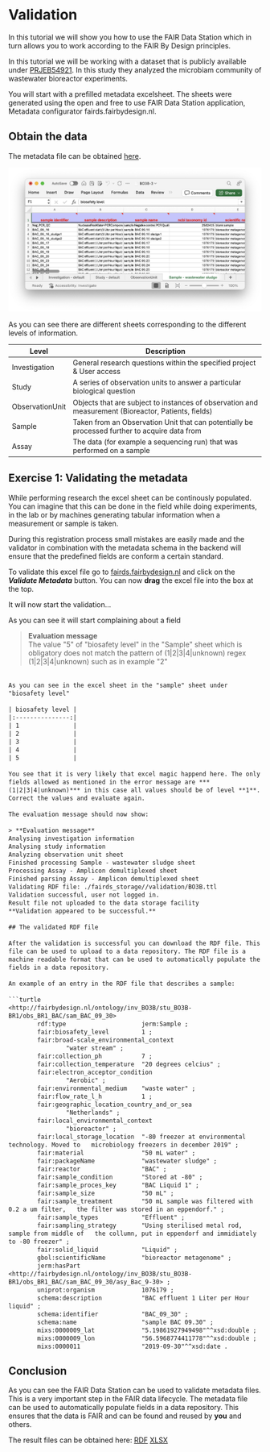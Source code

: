 # Validation

In this tutorial we will show you how to use the FAIR Data Station which in turn allows you to work according to the FAIR By Design principles.

In this tutorial we will be working with a dataset that is publicly available under [PRJEB54921](https://www.ebi.ac.uk/ena/browser/view/PRJEB54921). In this study they analyzed the microbiam community of wastewater bioreactor experiments.

You will start with a prefilled metadata excelsheet. The sheets were generated using the open and free to use FAIR Data Station application, Metadata configurator fairds.fairbydesign.nl.

## Obtain the data

The metadata file can be obtained [here](https://github.com/ibisba/workshop/raw/refs/heads/main/ibisba_workshops/data/fairds/BO3B.xlsx).

![Metadata file](images/template_validation/Note1.png)

As you can see there are different sheets corresponding to the different levels of information.

| **Level**       | **Description** |
|-----------------|-----------------|
| Investigation   | General research questions within the specified project & User access |
| Study           | A series of observation units to answer a particular biological question |
| ObservationUnit | Objects that are subject to instances of observation and measurement (Bioreactor, Patients, fields) |
| Sample          | Taken from an Observation Unit that can potentially be processed further to acquire data from |
| Assay           | The data (for example a sequencing run) that was performed on a sample |

## Exercise 1: Validating the metadata

While performing research the excel sheet can be continously populated. You can imagine that this can be done in the field while doing experiments, in the lab or by machines generating tabular information when a measurement or sample is taken.

During this registration process small mistakes are easily made and the validator in combination with the metadata schema in the backend will ensure that the predefined fields are conform a certain standard.

To validate this excel file go to [fairds.fairbydesign.nl](https://fairds.fairbydesign.nl) and click on the ***Validate Metadata*** button. You can now **drag** the excel file into the box at the top.

It will now start the validation...

As you can see it will start complaining about a field

> **Evaluation message**  
The value "5" of "biosafety level" in the "Sample" sheet which is obligatory  does not match the pattern of (1|2|3|4|unknown) regex (1|2|3|4|unknown) such as in example "2"
```

As you can see in the excel sheet in the "sample" sheet under "biosafety level"

| biosafety level |
|:---------------:|
| 1               |
| 2               |
| 3               |
| 4               |
| 5               |

You see that it is very likely that excel magic happend here. The only fields allowed as mentioned in the error message are ***(1|2|3|4|unknown)*** in this case all values should be of level **1**. Correct the values and evaluate again.

The evaluation message should now show:

> **Evaluation message**  
Analysing investigation information  
Analysing study information  
Analyzing observation unit sheet  
Finished processing Sample - wastewater sludge sheet  
Processing Assay - Amplicon demultiplexed sheet  
Finished parsing Assay - Amplicon demultiplexed sheet  
Validating RDF file: ./fairds_storage//validation/BO3B.ttl  
Validation successful, user not logged in.  
Result file not uploaded to the data storage facility  
**Validation appeared to be successful.**

## The validated RDF file

After the validation is successful you can download the RDF file. This file can be used to upload to a data repository. The RDF file is a machine readable format that can be used to automatically populate the fields in a data repository.

An example of an entry in the RDF file that describes a sample:

```turtle
<http://fairbydesign.nl/ontology/inv_BO3B/stu_BO3B-BR1/obs_BR1_BAC/sam_BAC_09_30>  
        rdf:type                     jerm:Sample ;
        fair:biosafety_level         1 ;
        fair:broad-scale_environmental_context
                "water stream" ;
        fair:collection_ph           7 ;
        fair:collection_temperature  "20 degrees celcius" ;
        fair:electron_acceptor_condition
                "Aerobic" ;
        fair:environmental_medium    "waste water" ;
        fair:flow_rate_l_h           1 ;
        fair:geographic_location_country_and_or_sea
                "Netherlands" ;
        fair:local_environmental_context
                "bioreactor" ;
        fair:local_storage_location  "-80 freezer at environmental technology. Moved to   microbiology freezers in december 2019" ;
        fair:material                "50 mL water" ;
        fair:packageName             "wastewater sludge" ;
        fair:reactor                 "BAC" ;
        fair:sample_condition        "Stored at -80" ;
        fair:sample_proces_key       "BAC Liquid 1" ;
        fair:sample_size             "50 mL" ;
        fair:sample_treatment        "50 mL sample was filtered with 0.2 a um filter,   the filter was stored in an eppendorf." ;
        fair:sample_types            "Effluent" ;
        fair:sampling_strategy       "Using sterilised metal rod, sample from middle of   the collumn, put in eppendorf and immidiately to -80 freezer" ;
        fair:solid_liquid            "Liquid" ;
        gbol:scientificName          "bioreactor metagenome" ;
        jerm:hasPart                 <http://fairbydesign.nl/ontology/inv_BO3B/stu_BO3B-BR1/obs_BR1_BAC/sam_BAC_09_30/asy_Bac_9-30> ;
        uniprot:organism             1076179 ;
        schema:description           "BAC effluent 1 Liter per Hour liquid" ;
        schema:identifier            "BAC_09_30" ;
        schema:name                  "sample BAC 09.30" ;
        mixs:0000009_lat             "5.19861927949498"^^xsd:double ;
        mixs:0000009_lon             "56.5968774411778"^^xsd:double ;
        mixs:0000011                 "2019-09-30"^^xsd:date .
```

## Conclusion

As you can see the FAIR Data Station can be used to validate metadata files. This is a very important step in the FAIR data lifecycle. The metadata file can be used to automatically populate fields in a data repository. This ensures that the data is FAIR and can be found and reused by **you** and others.

The result files can be obtained here: [RDF](https://raw.githubusercontent.com/ibisba/workshop/refs/heads/main/ibisba_workshops/data/fairds/BO3B-corrected.ttl) [XLSX](https://github.com/ibisba/workshop/raw/refs/heads/main/ibisba_workshops/data/fairds/BO3B-corrected.xlsx)